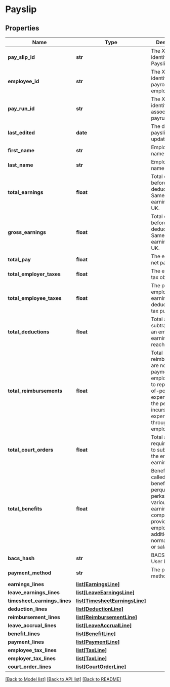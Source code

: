# Payslip

## Properties
Name | Type | Description | Notes
------------ | ------------- | ------------- | -------------
**pay_slip_id** | **str** | The Xero identifier for a Payslip | [optional] 
**employee_id** | **str** | The Xero identifier for payroll employee | [optional] 
**pay_run_id** | **str** | The Xero identifier for the associated payrun | [optional] 
**last_edited** | **date** | The date payslip was last updated | [optional] 
**first_name** | **str** | Employee first name | [optional] 
**last_name** | **str** | Employee last name | [optional] 
**total_earnings** | **float** | Total earnings before any deductions. Same as gross earnings for UK. | [optional] 
**gross_earnings** | **float** | Total earnings before any deductions. Same as total earnings for UK. | [optional] 
**total_pay** | **float** | The employee net pay | [optional] 
**total_employer_taxes** | **float** | The employer&#39;s tax obligation | [optional] 
**total_employee_taxes** | **float** | The part of an employee&#39;s earnings that is deducted for tax purposes | [optional] 
**total_deductions** | **float** | Total amount subtracted from an employee&#39;s earnings to reach total pay | [optional] 
**total_reimbursements** | **float** | Total reimbursements are nontaxable payments to an employee used to repay out-of-pocket expenses when the person incurs those expenses through employment | [optional] 
**total_court_orders** | **float** | Total amounts required by law to subtract from the employee&#39;s earnings | [optional] 
**total_benefits** | **float** | Benefits (also called fringe benefits, perquisites or perks) are various non-earnings compensations provided to employees in addition to their normal earnings or salaries | [optional] 
**bacs_hash** | **str** | BACS Service User Number | [optional] 
**payment_method** | **str** | The payment method code | [optional] 
**earnings_lines** | [**list[EarningsLine]**](EarningsLine.md) |  | [optional] 
**leave_earnings_lines** | [**list[LeaveEarningsLine]**](LeaveEarningsLine.md) |  | [optional] 
**timesheet_earnings_lines** | [**list[TimesheetEarningsLine]**](TimesheetEarningsLine.md) |  | [optional] 
**deduction_lines** | [**list[DeductionLine]**](DeductionLine.md) |  | [optional] 
**reimbursement_lines** | [**list[ReimbursementLine]**](ReimbursementLine.md) |  | [optional] 
**leave_accrual_lines** | [**list[LeaveAccrualLine]**](LeaveAccrualLine.md) |  | [optional] 
**benefit_lines** | [**list[BenefitLine]**](BenefitLine.md) |  | [optional] 
**payment_lines** | [**list[PaymentLine]**](PaymentLine.md) |  | [optional] 
**employee_tax_lines** | [**list[TaxLine]**](TaxLine.md) |  | [optional] 
**employer_tax_lines** | [**list[TaxLine]**](TaxLine.md) |  | [optional] 
**court_order_lines** | [**list[CourtOrderLine]**](CourtOrderLine.md) |  | [optional] 

[[Back to Model list]](../README.md#documentation-for-models) [[Back to API list]](../README.md#documentation-for-api-endpoints) [[Back to README]](../README.md)


